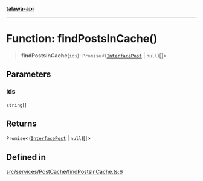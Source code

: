 [**talawa-api**](../../../../README.md)

***

# Function: findPostsInCache()

> **findPostsInCache**(`ids`): `Promise`\<([`InterfacePost`](../../../../models/Post/interfaces/InterfacePost.md) \| `null`)[]\>

## Parameters

### ids

`string`[]

## Returns

`Promise`\<([`InterfacePost`](../../../../models/Post/interfaces/InterfacePost.md) \| `null`)[]\>

## Defined in

[src/services/PostCache/findPostsInCache.ts:6](https://github.com/Suyash878/talawa-api/blob/095e6964ce2a06c1c30d1acf81b6162203f1db91/src/services/PostCache/findPostsInCache.ts#L6)
